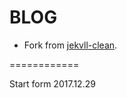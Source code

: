 BLOG
============

* Fork from [jekvll-clean](https://github.com/scotte/jekyll-clean).

============

Start form 2017.12.29

